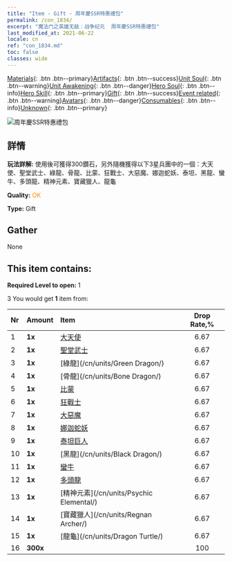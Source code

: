```yaml
---
title: "Item - Gift - 周年慶SSR特惠禮包"
permalink: /con_1834/
excerpt: "魔法门之英雄无敌：战争纪元  周年慶SSR特惠禮包"
last_modified_at: 2021-06-22
locale: cn
ref: "con_1834.md"
toc: false
classes: wide
---
```

 [Materials](/ItemsCN/){: .btn .btn--primary}[Artifacts](/ItemsCN/Artifacts/){: .btn .btn--success}[Unit Soul](/ItemsCN/UnitSoul/){: .btn .btn--warning}[Unit Awakening](/ItemsCN/UnitAwakening/){: .btn .btn--danger}[Hero Soul](/ItemsCN/HeroSoul/){: .btn .btn--info}[Hero Skill](/ItemsCN/HeroSkill/){: .btn .btn--primary}[Gift](/ItemsCN/Gift/){: .btn .btn--success}[Event related](/ItemsCN/Events/){: .btn .btn--warning}[Avatars](/ItemsCN/Avatars/){: .btn .btn--danger}[Consumables](/ItemsCN/Consumables/){: .btn .btn--info}[Unknown](/ItemsCN/Unknown/){: .btn .btn--primary}

 ![周年慶SSR特惠禮包](/images/t/i_907456.png)

## 詳情
 **玩法詳解:** 使用後可獲得300鑽石，另外隨機獲得以下3星兵團中的一個：大天使、聖堂武士、綠龍、骨龍、比蒙、狂戰士、大惡魔、娜迦蛇妖、泰坦、黑龍、蠻牛、多頭龍、精神元素、寶藏獵人、龍龜

 **Quality:** <span style="color: #FF8C00">OK</span>

 **Type:** Gift

## Gather

  None

## This item contains:

 **Required Level to open:** 1

 3 You would get **1** item  from:

  | Nr | Amount |     Item    | Drop Rate,% |
  |:---|:-------|:------------|:---------:|
  | 1 |  **1x** | [大天使](/cn/units/Angel/) | 6.67 | 
  | 2 |  **1x** | [聖堂武士](/cn/units/Paladin/) | 6.67 | 
  | 3 |  **1x** | [綠龍](/cn/units/Green Dragon/) | 6.67 | 
  | 4 |  **1x** | [骨龍](/cn/units/Bone Dragon/) | 6.67 | 
  | 5 |  **1x** | [比蒙](/cn/units/Behemoth/) | 6.67 | 
  | 6 |  **1x** | [狂戰士](/cn/units/Berserker/) | 6.67 | 
  | 7 |  **1x** | [大惡魔](/cn/units/Devil/) | 6.67 | 
  | 8 |  **1x** | [娜迦蛇妖](/cn/units/Naga/) | 6.67 | 
  | 9 |  **1x** | [泰坦巨人](/cn/units/Giant/) | 6.67 | 
  | 10 |  **1x** | [黑龍](/cn/units/Black Dragon/) | 6.67 | 
  | 11 |  **1x** | [蠻牛](/cn/units/Gorgon/) | 6.67 | 
  | 12 |  **1x** | [多頭龍](/cn/units/Hydra/) | 6.67 | 
  | 13 |  **1x** | [精神元素](/cn/units/Psychic Elemental/) | 6.67 | 
  | 14 |  **1x** | [寶藏獵人](/cn/units/Regnan Archer/) | 6.67 | 
  | 15 |  **1x** | [龍龜](/cn/units/Dragon Turtle/) | 6.67 | 
  | 16 |  **300x** | <i class="fas fa-gem"/> | 100 | 
